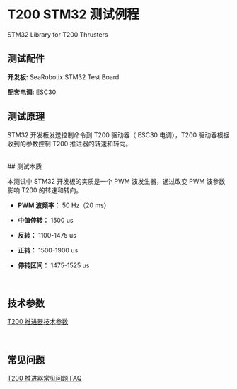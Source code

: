 # T200 STM32 测试例程
STM32 Library for T200 Thrusters
<br/>
## 测试配件

**开发板:** SeaRobotix STM32 Test Board

**配套电调:** ESC30 
<br/>

## 测试原理

STM32 开发板发送控制命令到 T200 驱动器（ ESC30 电调），T200 驱动器根据收到的参数控制 T200 推进器的转速和转向。

<br/>
## 测试本质

本测试中 STM32 开发板的实质是一个 PWM 波发生器，通过改变 PWM 波参数影响 T200 的转速和转向。

- **PWM 波频率：** 50 Hz（20 ms）

- **中值停转：** 1500 us

- **反转：** 1100-1475 us

- **正转：** 1500-1900 us

- **停转区间：** 1475-1525 us

<br/>

## 技术参数

[ T200 推进器技术参数](http://searobotix.com/t200-thruster/specs/)

<br/>

## 常见问题

[ T200 推进器常见问题 FAQ ](http://searobotix.com/t200-thruster/faq/)

<br/>
